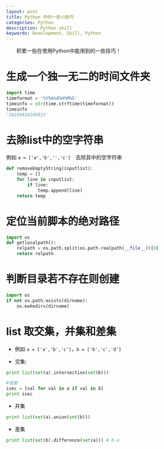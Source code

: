```yaml
---
layout: post
title: Python 中的一些小技巧
categories: Python
description: Python skill
keywords: Development, Skill, Python
---
```


　　积累一些在使用Python中能用到的一些技巧！


# 生成一个独一无二的时间文件夹

```python
import time
timeformat = '%Y%m%d%H%M%S'
timeinfo = str(time.strftime(timeformat))
timeinfo
'20160810180815'
```

# 去除list中的空字符串

例如 `a = ['a','b','','c']`　去除其中的空字符串

```python
def removeEmptyString(inputlist):
    temp = []
    for line in inputlist:
        if line:
            temp.append(line)
    return temp
```

# 定位当前脚本的绝对路径

```python
import os
def getlocalpath():
    relpath = os.path.split(os.path.realpath(__file__))[0]
    return relpath
```

# 判断目录若不存在则创建

```python
import os
if not os.path.exists(dirname):
    os.makedirs(dirname)
```

# list 取交集，并集和差集

* 例如 `a = ['a','b','c']`，`b = ['b','c','d']`

* 交集:

```python
print list(set(a).intersection(set(b)))

#或者
isec = [val for val in a if val in b]
print isec

```

* 并集

```python
print list(set(a).union(set(b)))
```

* 差集

```python
print list(set(b).difference(set(a))) # b-a

```





